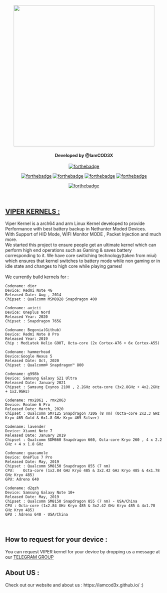 <div id="header" align="center">
<img src="https://github.com/IamCOD3X/VIPER-KERNELS-/blob/main/VIPERKERNELS.png?raw=true" width="450"#/>
<h4>Developed by @IamCOD3X</h4> 

[![forthebadge](https://forthebadge.com/images/badges/built-with-love.svg)](https://forthebadge.com)

[![forthebadge](https://forthebadge.com/images/badges/made-with-c-plus-plus.svg)](https://forthebadge.com)
[![forthebadge](https://forthebadge.com/images/badges/made-with-c.svg)](https://forthebadge.com)
[![forthebadge](https://forthebadge.com/images/badges/built-by-developers.svg)](https://forthebadge.com)
[![forthebadge](https://forthebadge.com/images/badges/built-for-android.svg)](https://forthebadge.com)

[![forthebadge](https://forthebadge.com/images/badges/validated-html5.svg)](https://forthebadge.com)



</div>
</b>
<br>
<h2> <a href="https://t.me/ViPER_KERNELs/">VIPER KERNELS : </a></h2>
Viper Kernel is a arch64 and arm Linux Kernel developed to provide Performance with best battery backup in Nethunter Moded Devices. <br>
With Support of HID Mode, WIFI Monitor MODE , Packet Injection and much more. <br>
We started this project to ensure people get an ultimate kernel which can perform high end operations such as Gaming & saves battery corresponding to it.
We have core switiching technology(taken from miui) which ensures that kernel switches to battery mode while non gaming or in idle state and changes to high core while playing games!
<br>
<br>We currently build kernels for :

```
Codename: dior
Device: Redmi Note 4G
Released Date: Aug , 2014
Chipset : Qualcomm MSM8928 Snapdragon 400

Codename: avicii
Device: Oneplus Nord
Released Year: 2020
Chipset : Snapdragon 765G

Codename: Begonia(Github)
Device: Redmi Note 8 Pro
Released Year: 2019
Chip : Mediatek Helio G90T, Octa-core (2x Cortex-A76 + 6x Cortex-A55)

Codename: hammerhead
Device:Google Nexus 5
Released Date: Oct, 2020
Chipset : Qualcomm® Snapdragon™ 800

Codename: g998b
Device: Samsung Galaxy S21 Ultra
Released Date: January 2021
Chipset : Samsung Exynos 2100 , 2.2GHz octa-core (3x2.8GHz + 4x2.2GHz + 1x2.9GHz)

Codename: rmx2061 , rmx2063
Device: Realme 6 Pro
Released Date: March, 2020
Chipset : Qualcomm SM7125 Snapdragon 720G (8 nm) (Octa-core 2x2.3 GHz Kryo 465 Gold & 6x1.8 GHz Kryo 465 Silver)

Codename: lavender
Device: Xiaomi Note 7
Released Date: January 2019
Chipset : Qualcomm SDM660 Snapdragon 660, Octa-core Kryo 260 , 4 x 2.2 GHz + 4 x 1.8 GHz

Codename: guacamole
Device: OnePlus 7 Pro
Released Date: May, 2019
Chipset : Qualcomm SM8150 Snapdragon 855 (7 nm)
CPU:	Octa-core (1x2.84 GHz Kryo 485 & 3x2.42 GHz Kryo 485 & 4x1.78 GHz Kryo 485)
GPU: Adreno 640

Codename: d2qzh
Device: Samsung Galaxy Note 10+
Released Date: May, 2019
Chipset : Qualcomm SM8150 Snapdragon 855 (7 nm) - USA/China
CPU : Octa-core (1x2.84 GHz Kryo 485 & 3x2.42 GHz Kryo 485 & 4x1.78 GHz Kryo 485)
GPU : Adreno 640 - USA/China

```
<br>
<h2> How to request for your device :</h2>
You can request VIPER kernel for your device by dropping us a message at our <a href="https://t.me/ViPER_KERNELs/">TELEGRAM GROUP </a>

<br>
<h2> About US :</h2> Check out our website and about us : https://iamcod3x.github.io/ :)
<br>
